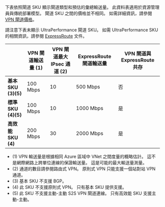 下表依照閘道 SKU 顯示閘道類型和預估的彙總輸送量。 此資料表適用於資源管理員與傳統部署模型。 閘道 SKU 之間的價格並不相同。 如需詳細資訊，請參閱 [VPN 閘道價格](https://azure.microsoft.com/pricing/details/vpn-gateway)。

請注意下表未顯示 UltraPerformance 閘道 SKU。 如需 UltraPerformance SKU 的相關資訊，請參閱 [ExpressRoute](../articles/expressroute/expressroute-about-virtual-network-gateways.md) 文件。

|  | **VPN 閘道輸送量 (1)** | **VPN 閘道最大 IPsec 通道 (2)** | **ExpressRoute 閘道輸送量** | **VPN 閘道與 ExpressRoute 共存** |
| --- | --- | --- | --- | --- |
| **基本 SKU (3)(5)** |100 Mbps |10 |500 Mbps |否 |
| **標準 SKU (4)(5)** |100 Mbps |10 |1000 Mbps |是 |
| **高效能 SKU (4)** |200 Mbps |30 |2000 Mbps |是 |

* (1) VPN 輸送量是根據相同 Azure 區域中 VNet 之間度量的概略估計。 這不是網際網路上跨單位連線的保證輸送量。 這是可能的最大輸送量測量。
* (2) 通道的數目請參閱路由式 VPN。 原則式 VPN 只能支援一個站對站 VPN 通道。
* (3) 基本 SKU 不支援 BGP。
* (4) 此 SKU 不支援原則式 VPN。 只有基本 SKU 提供支援。
* (5) 此 SKU 不支援主動-主動 S2S VPN 閘道連線。 只有高效能 SKU 支援主動-主動。



<!--HONumber=Nov16_HO2-->



